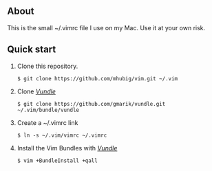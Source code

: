 ## About

This is the small ~/.vimrc file I use on my Mac. Use it at your own risk.

## Quick start

1. Clone this repository.
    ```
    $ git clone https://github.com/mhubig/vim.git ~/.vim
    ```

2. Clone [*Vundle*](https://raw.github.com/gmarik/vundle)

    ```
    $ git clone https://github.com/gmarik/vundle.git ~/.vim/bundle/vundle
    ```

3. Create a ~/.vimrc link
    ```
    $ ln -s ~/.vim/vimrc ~/.vimrc
    ```

4. Install the Vim Bundles with [*Vundle*](https://raw.github.com/gmarik/vundle)
    ```
    $ vim +BundleInstall +qall
    ```

